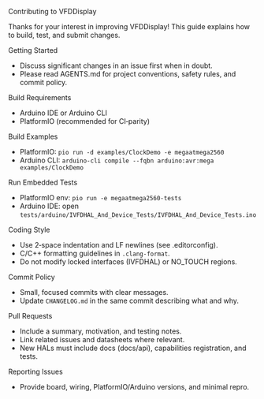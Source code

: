 Contributing to VFDDisplay

Thanks for your interest in improving VFDDisplay! This guide explains how to build, test, and submit changes.

Getting Started
- Discuss significant changes in an issue first when in doubt.
- Please read AGENTS.md for project conventions, safety rules, and commit policy.

Build Requirements
- Arduino IDE or Arduino CLI
- PlatformIO (recommended for CI‑parity)

Build Examples
- PlatformIO: `pio run -d examples/ClockDemo -e megaatmega2560`
- Arduino CLI: `arduino-cli compile --fqbn arduino:avr:mega examples/ClockDemo`

Run Embedded Tests
- PlatformIO env: `pio run -e megaatmega2560-tests`
- Arduino IDE: open `tests/arduino/IVFDHAL_And_Device_Tests/IVFDHAL_And_Device_Tests.ino`

Coding Style
- Use 2‑space indentation and LF newlines (see .editorconfig).
- C/C++ formatting guidelines in `.clang-format`.
- Do not modify locked interfaces (IVFDHAL) or NO_TOUCH regions.

Commit Policy
- Small, focused commits with clear messages.
- Update `CHANGELOG.md` in the same commit describing what and why.

Pull Requests
- Include a summary, motivation, and testing notes.
- Link related issues and datasheets where relevant.
- New HALs must include docs (docs/api), capabilities registration, and tests.

Reporting Issues
- Provide board, wiring, PlatformIO/Arduino versions, and minimal repro.

